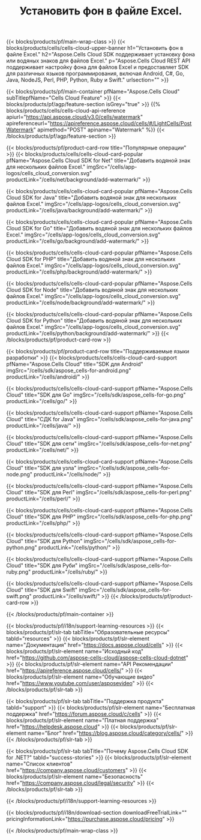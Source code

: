 ﻿---
title:  Установить фон в файле Excel.
description:  Aspose.Cells Cloud REST API поддерживает настройку фона для файлов Excel и предоставляет SDK для различных языков программирования, включая Android, C#, Go, Java, NodeJS, Perl, PHP, Python, Ruby и Swift.
---
{{< blocks/products/pf/main-wrap-class >}}
{{< blocks/products/cells/cells-cloud-upper-banner h1="Установить фон в файле Excel." h2="Aspose.Cells Cloud SDK поддерживает установку фона или водяных знаков для файлов Excel." p="Aspose.Cells Cloud REST API поддерживает настройку фона для файлов Excel и предоставляет SDK для различных языков программирования, включая Android, C#, Go, Java, NodeJS, Perl, PHP, Python, Ruby и Swift." urlsection="" >}}

{{< blocks/products/pf/main-container pfName="Aspose.Cells Cloud" subTitlepfName="Cells Cloud Feature" >}}
{{< blocks/products/pf/agp/feature-section isGrey="true" >}}
{{% blocks/products/cells/cells-cloud-api-reference apiurl="https://api.aspose.cloud/v3.0/cells/watermark" apireferenceurl="https://apireference.aspose.cloud/cells/#/LightCells/PostWatermark" apimethod="POST" apiname="Watermark" %}}
{{< /blocks/products/pf/agp/feature-section >}}

{{< blocks/products/pf/product-card-row title="Популярные операции" >}}
{{< blocks/products/cells/cells-cloud-card-popular pfName="Aspose.Cells Cloud SDK for Net" title="Добавить водяной знак для нескольких файлов Excel." imgSrc="/cells/app-logos/cells_cloud_conversion.svg" productLink="/cells/net/background/add-watermark/" >}}

{{< blocks/products/cells/cells-cloud-card-popular pfName="Aspose.Cells Cloud SDK for Java" title="Добавить водяной знак для нескольких файлов Excel." imgSrc="/cells/app-logos/cells_cloud_conversion.svg" productLink="/cells/java/background/add-watermark/" >}}

{{< blocks/products/cells/cells-cloud-card-popular pfName="Aspose.Cells Cloud SDK for Go" title="Добавить водяной знак для нескольких файлов Excel." imgSrc="/cells/app-logos/cells_cloud_conversion.svg" productLink="/cells/go/background/add-watermark/" >}}

{{< blocks/products/cells/cells-cloud-card-popular pfName="Aspose.Cells Cloud SDK for PHP" title="Добавить водяной знак для нескольких файлов Excel." imgSrc="/cells/app-logos/cells_cloud_conversion.svg" productLink="/cells/php/background/add-watermark/" >}}

{{< blocks/products/cells/cells-cloud-card-popular pfName="Aspose.Cells Cloud SDK for Node" title="Добавить водяной знак для нескольких файлов Excel." imgSrc="/cells/app-logos/cells_cloud_conversion.svg" productLink="/cells/node/background/add-watermark/" >}}

{{< blocks/products/cells/cells-cloud-card-popular pfName="Aspose.Cells Cloud SDK for Python" title="Добавить водяной знак для нескольких файлов Excel." imgSrc="/cells/app-logos/cells_cloud_conversion.svg" productLink="/cells/python/background/add-watermark/" >}}
{{< /blocks/products/pf/product-card-row >}}

{{< blocks/products/pf/product-card-row title="Поддерживаемые языки разработки" >}}
{{< blocks/products/cells/cells-cloud-card-support pfName="Aspose.Cells Cloud" title="SDK для Android" imgSrc="/cells/sdk/aspose_cells-for-android.png" productLink="/cells/android/" >}}

{{< blocks/products/cells/cells-cloud-card-support pfName="Aspose.Cells Cloud" title="SDK для Go" imgSrc="/cells/sdk/aspose_cells-for-go.png" productLink="/cells/go/" >}}

{{< blocks/products/cells/cells-cloud-card-support pfName="Aspose.Cells Cloud" title="СДК for Java" imgSrc="/cells/sdk/aspose_cells-for-java.png" productLink="/cells/java/" >}}

{{< blocks/products/cells/cells-cloud-card-support pfName="Aspose.Cells Cloud" title="SDK для сети" imgSrc="/cells/sdk/aspose_cells-for-net.png" productLink="/cells/net/" >}}

{{< blocks/products/cells/cells-cloud-card-support pfName="Aspose.Cells Cloud" title="SDK для узла" imgSrc="/cells/sdk/aspose_cells-for-node.png" productLink="/cells/node/" >}}

{{< blocks/products/cells/cells-cloud-card-support pfName="Aspose.Cells Cloud" title="SDK для Perl" imgSrc="/cells/sdk/aspose_cells-for-perl.png" productLink="/cells/perl/" >}}

{{< blocks/products/cells/cells-cloud-card-support pfName="Aspose.Cells Cloud" title="SDK для PHP" imgSrc="/cells/sdk/aspose_cells-for-php.png" productLink="/cells/php/" >}}

{{< blocks/products/cells/cells-cloud-card-support pfName="Aspose.Cells Cloud" title="SDK для Python" imgSrc="/cells/sdk/aspose_cells-for-python.png" productLink="/cells/python/" >}}

{{< blocks/products/cells/cells-cloud-card-support pfName="Aspose.Cells Cloud" title="SDK для Руби" imgSrc="/cells/sdk/aspose_cells-for-ruby.png" productLink="/cells/ruby/" >}}

{{< blocks/products/cells/cells-cloud-card-support pfName="Aspose.Cells Cloud" title="SDK для Swift" imgSrc="/cells/sdk/aspose_cells-for-swift.png" productLink="/cells/swift/" >}}
{{< /blocks/products/pf/product-card-row >}}


{{< /blocks/products/pf/main-container >}}

{{< blocks/products/pf/i18n/support-learning-resources >}}
{{< blocks/products/pf/slr-tab tabTitle="Образовательные ресурсы" tabId="resources" >}}
{{< blocks/products/pf/slr-element name="Документация" href="https://docs.aspose.cloud/cells" >}}
{{< blocks/products/pf/slr-element name="Исходный код" href="https://github.com/aspose-cells-cloud/aspose-cells-cloud-dotnet" >}}
{{< blocks/products/pf/slr-element name="API Рекомендации" href="https://apireference.aspose.cloud/cells/" >}}
{{< blocks/products/pf/slr-element name="Обучающие видео" href="https://www.youtube.com/user/asposevideo" >}}
{{< /blocks/products/pf/slr-tab >}}

{{< blocks/products/pf/slr-tab tabTitle="Поддержка продукта" tabId="support" >}}
{{< blocks/products/pf/slr-element name="Бесплатная поддержка" href="https://forum.aspose.cloud/c/cells" >}}
{{< blocks/products/pf/slr-element name="Платная поддержка" href="https://helpdesk.aspose.cloud" >}}
{{< blocks/products/pf/slr-element name="Блог" href="https://blog.aspose.cloud/category/cells/" >}}
{{< /blocks/products/pf/slr-tab >}}

{{< blocks/products/pf/slr-tab tabTitle="Почему Aspose.Cells Cloud SDK for .NET?" tabId="success-stories" >}}
{{< blocks/products/pf/slr-element name="Список клиентов" href="https://company.aspose.cloud/customers" >}}
{{< blocks/products/pf/slr-element name="Безопасность" href="https://company.aspose.cloud/legal/security" >}}
{{< /blocks/products/pf/slr-tab >}}

{{< /blocks/products/pf/i18n/support-learning-resources >}}

{{< blocks/products/pf/i18n/download-section downloadFreeTrialLink="" pricingInformationLink="https://purchase.aspose.cloud/pricing" >}}

{{< /blocks/products/pf/main-wrap-class >}}
